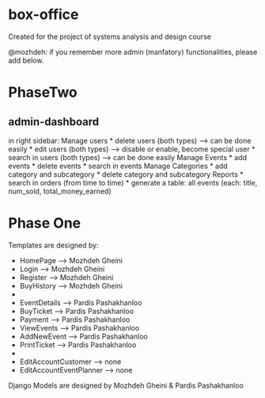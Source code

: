 # box-office
Created for the project of systems analysis and design course

@mozhdeh: if you remember more admin (manfatory) functionalities, please add below.

PhaseTwo
===============
admin-dashboard
--------------
in right sidebar:
  Manage users
    * delete users (both types) --> can be done easily
    * edit users (both types) --> disable or enable, become special user
    * search in users (both types) --> can be done easily
  Manage Events
    * add events
    * delete events
    * search in events
  Manage Categories
    * add category and subcategory
    * delete category and subcategory
  Reports
    * search in orders (from time to time)
    * generate a table: all events (each: title, num_sold, total_money_earned)

Phase One
===============
Templates are designed by:
* HomePage    --> Mozhdeh Gheini
* Login       --> Mozhdeh Gheini
* Register    --> Mozhdeh Gheini
* BuyHistory  --> Mozhdeh Gheini
* 
* EventDetails  --> Pardis Pashakhanloo
* BuyTicket     --> Pardis Pashakhanloo
* Payment       --> Pardis Pashakhanloo
* ViewEvents    --> Pardis Pashakhanloo
* AddNewEvent   --> Pardis Pashakhanloo
* PrintTicket	--> Pardis Pashakhanloo
* 
* EditAccountCustomer --> none
* EditAccountEventPlanner --> none

Django Models are designed by Mozhdeh Gheini & Pardis Pashakhanloo

